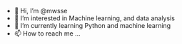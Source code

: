 - 👋 Hi, I’m @mwsse
- 👀 I’m interested in Machine learning, and data analysis
- 🌱 I’m currently learning Python and machine learning
- 📫 How to reach me ...

<!---
mwsse/mwsse is a ✨ special ✨ repository because its `README.md` (this file) appears on your GitHub profile.
You can click the Preview link to take a look at your changes.
--->
